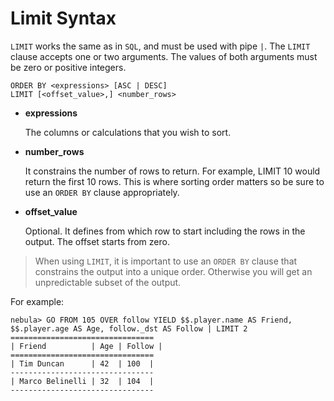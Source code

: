 # Limit Syntax

`LIMIT` works the same as in `SQL`, and must be used with pipe `|`. The `LIMIT` clause accepts one or two arguments. The values of both arguments must be zero or positive integers.

```ngql
ORDER BY <expressions> [ASC | DESC]
LIMIT [<offset_value>,] <number_rows>
```

* **expressions**

    The columns or calculations that you wish to sort.

* **number_rows**

    It constrains the number of rows to return. For example, LIMIT 10 would return the first 10 rows. This is where sorting order matters so be sure to use an `ORDER BY` clause appropriately.

* **offset_value**

    Optional. It defines from which row to start including the rows in the output. The offset starts from zero.

> When using `LIMIT`, it is important to use an `ORDER BY` clause that constrains the output into a unique order. Otherwise you will get an unpredictable subset of the output.

For example:

```ngql
nebula> GO FROM 105 OVER follow YIELD $$.player.name AS Friend, $$.player.age AS Age, follow._dst AS Follow | LIMIT 2
================================
| Friend          | Age | Follow |
================================
| Tim Duncan      | 42  | 100  |
--------------------------------
| Marco Belinelli | 32  | 104  |
--------------------------------
```
